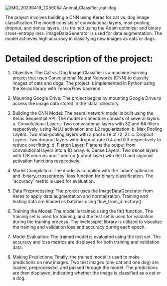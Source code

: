 ![IMG_20230419_205905](https://github.com/RakeshKarle/Animal_Classifier_cat-dog/assets/132128728/65237411-98cb-4a27-ac46-4ba0462e4fb2)# Animal_Classifier_cat-dog

The project involves building a CNN using Keras for cat vs. dog image classification.The model consists of convolutional layers, max-pooling, dropout, and dense layers. It is trained using the Adam optimizer and binary cross-entropy loss. ImageDataGenerator is used for data augmentation. The model achieves high accuracy in classifying new images as cats or dogs.

# Detailed description of the project:

1. Objective: The Cat vs. Dog Image Classifier is a machine learning project that uses Convolutional Neural Networks (CNN) to classify images of cats and dogs. The project is implemented in Python using the Keras library with TensorFlow backend.

2. Mounting Google Drive: The project begins by mounting Google Drive to access the image data stored in the 'data' directory.

3. Building the CNN Model: The neural network model is built using the Keras Sequential API. The model architecture consists of several layers:
a. Convolutional Layers: Two convolutional layers with 32 and 64 filters respectively, using ReLU activation and L2 regularization.
b. Max Pooling Layers: Two max-pooling layers with a pool size of (2, 2).
c. Dropout Layers: Two dropout layers with dropout rate 0.4 and 0.3 respectively to reduce overfitting.
d. Flatten Layer: Flattens the output from convolutional layers into a 1D array.
e. Dense Layers: Two dense layers with 128 neurons and 1 neuron (output layer) with ReLU and sigmoid activation functions respectively.

4. Model Compilation: The model is compiled with the 'adam' optimizer and 'binary_crossentropy' loss function for binary classification. The 'accuracy' metric is used for evaluation.

5. Data Preprocessing: The project uses the ImageDataGenerator from Keras to apply data augmentation and normalization. Training and testing data are loaded as batches using flow_from_directory().

6. Training the Model: The model is trained using the fit() function. The training set is used for training, and the test set is used for validation during the training process. The livelossplot library is utilized to visualize the training and validation loss and accuracy during each epoch.

7. Model Evaluation: The trained model is evaluated using the test set. The accuracy and loss metrics are displayed for both training and validation data.

8. Making Predictions: Finally, the trained model is used to make predictions on new images. Two test images (one cat and one dog) are loaded, preprocessed, and passed through the model. The predictions are then displayed, indicating whether the image is classified as a cat or a dog.

